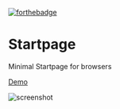 [![forthebadge](https://forthebadge.com/images/badges/start-page-html)](https://forthebadge.com)
# Startpage

Minimal Startpage for browsers

[Demo](https://subhrajitprusty.github.io/startpage)

![screenshot](./screenshot.png)

